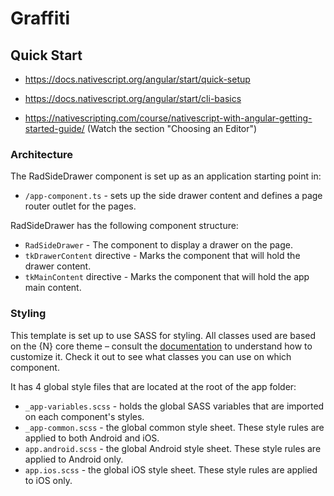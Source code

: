 # Graffiti

## Quick Start

- https://docs.nativescript.org/angular/start/quick-setup

- https://docs.nativescript.org/angular/start/cli-basics

- https://nativescripting.com/course/nativescript-with-angular-getting-started-guide/  (Watch the section "Choosing an Editor")


### Architecture

The RadSideDrawer component is set up as an application starting point in:

- `/app-component.ts` - sets up the side drawer content and defines a page router outlet for the pages.

RadSideDrawer has the following component structure:

- `RadSideDrawer` - The component to display a drawer on the page.
- `tkDrawerContent` directive - Marks the component that will hold the drawer content.
- `tkMainContent` directive - Marks the component that will hold the app main content.

### Styling

This template is set up to use SASS for styling. All classes used are based on the {N} core theme – consult the [documentation](https://docs.nativescript.org/angular/ui/theme.html#theme) to understand how to customize it. Check it out to see what classes you can use on which component.

It has 4 global style files that are located at the root of the app folder:

- `_app-variables.scss` - holds the global SASS variables that are imported on each component's styles.
- `_app-common.scss` - the global common style sheet. These style rules are applied to both Android and iOS.
- `app.android.scss` - the global Android style sheet. These style rules are applied to Android only.
- `app.ios.scss` - the global iOS style sheet. These style rules are applied to iOS only.